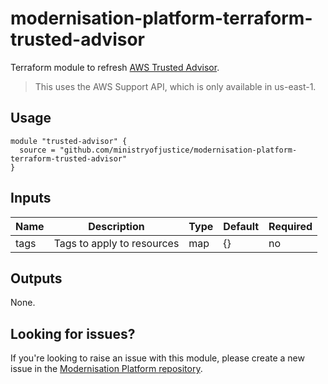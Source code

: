# modernisation-platform-terraform-trusted-advisor

Terraform module to refresh [AWS Trusted Advisor](https://aws.amazon.com/premiumsupport/technology/trusted-advisor/).

>This uses the AWS Support API, which is only available in us-east-1.

## Usage

```
module "trusted-advisor" {
  source = "github.com/ministryofjustice/modernisation-platform-terraform-trusted-advisor"
}
```

## Inputs
| Name | Description                | Type | Default | Required |
|------|----------------------------|------|---------|----------|
| tags | Tags to apply to resources | map  | {}      | no       |

## Outputs
None.

## Looking for issues?
If you're looking to raise an issue with this module, please create a new issue in the [Modernisation Platform repository](https://github.com/ministryofjustice/modernisation-platform/issues).
